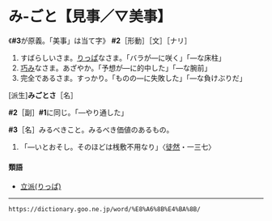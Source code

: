# み‐ごと【見事／▽美事】

《**\#3**が原義。「美事」は当て字》
**\#2**［形動］［文］［ナリ］
1.  すばらしいさま。[りっぱ](りっぱ（立派）)なさま。「バラが―に咲く」「―な床柱」
2.  [巧み](たくみ（巧み／工／匠）)なさま。あざやか。「予想が―に的中した」「―な腕前」
3.  完全であるさま。すっかり。「ものの―に失敗した」「―な負けぶりだ」    

\[派生\]**みごとさ**［名］

**\#2**［副］**\#1**に同じ。「―やり通した」

**\#3**［名］みるべきこと。みるべき価値のあるもの。
1.  「―いとおそし。そのほどは桟敷不用なり」〈[徒然](https://dictionary.goo.ne.jp/word/%E5%BE%92%E7%84%B6%E8%8D%89/#jn-148773)・一三七〉
        

#### 類語

-   [立派(りっぱ)](https://dictionary.goo.ne.jp/word/%E7%AB%8B%E6%B4%BE/#jn-231318)

---
`https://dictionary.goo.ne.jp/word/%E8%A6%8B%E4%BA%8B/`